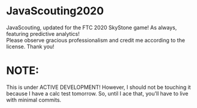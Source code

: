 # JavaScouting2020
JavaScouting, updated for the FTC 2020 SkyStone game! As always, featuring predictive analytics! \
Please observe gracious professionalism and credit me according to the license. Thank you!
# NOTE:
This is under ACTIVE DEVELOPMENT! However, I should not be touching it because I have a calc test tomorrow. 
So, until I ace that, you'll have to live with minimal commits.